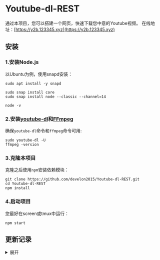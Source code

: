 # Youtube-dl-REST

通过本项目，您可以搭建一个网页，快速下载您中意的Youtube视频。
在线地址：[https://y2b.123345.xyz](https://y2b.123345.xyz)





## 安装

### 1.安装Node.js

以Ubuntu为例，使用snapd安装：
```
sudo apt install -y snapd

sudo snap install core
sudo snap install node --classic --channel=14

node -v
```

### 2.安装[youtube-dl](https://github.com/ytdl-org/youtube-dl)和[FFmpeg](https://github.com/FFmpeg/FFmpeg)

确保`youtube-dl`命令和`ffmpeg`命令可用:
```
sudo youtube-dl -U
ffmpeg -version
```

### 3.克隆本项目

克隆之后使用`npm`安装依赖模块：
```
git clone https://github.com/develon2015/Youtube-dl-REST.git
cd Youtube-dl-REST
npm install
```

### 4.启动项目

您最好在screen或tmux中运行：
```
npm start
```





## 更新记录

<details>
<summary>展开</summary>

##### 很久之前

1. 使用Kotlin实现了master分支

##### 过了一段时间

1. 使用Node.js重构

2. 自动清理空间

3. 支持视频标题作为文件名

4. 添加黑名单, 以及Cookies, 避免Youtube 429响应

##### 后来

1. 添加外挂字幕下载功能
2. 支持解析BiliBili

</details>
